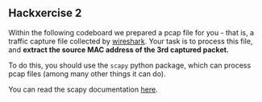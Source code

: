 ## Hackxercise 2

Within the following codeboard we prepared a pcap file for you - that is, a traffic capture file collected by [wireshark](https://www.wireshark.org/). Your task is to process this file, and **extract the source MAC address of the 3rd captured packet.**

To do this, you should use the `scapy` python package, which can process pcap files (among many other things it can do).

You can read the scapy documentation [here](https://scapy.net/).
